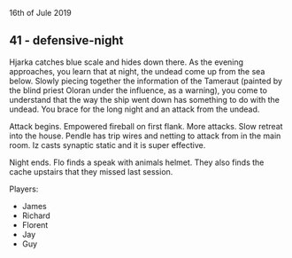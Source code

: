 16th of Jule 2019
## 41 - defensive-night
Hjarka catches blue scale and hides down there. As the evening approaches, you learn that at night, the undead come up from the sea below.
Slowly piecing together the information of the Tameraut (painted by the blind priest Oloran under the influence, as a warning), you come to understand that the way the ship went down has something to do with the undead.
You brace for the long night and an attack from the undead.

Attack begins. Empowered fireball on first flank. More attacks. Slow retreat into the house. Pendle has trip wires and netting to attack from in the main room. Iz casts synaptic static and it is super effective.

Night ends. Flo finds a speak with animals helmet.
They also finds the cache upstairs that they missed last session.

Players:
- James
- Richard
- Florent
- Jay
- Guy
